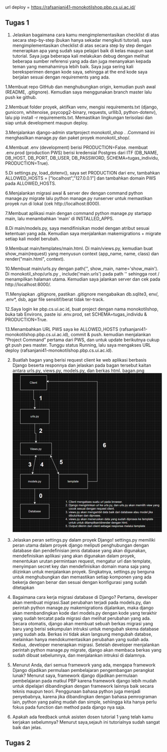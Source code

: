 url deploy = https://rafsanjani41-monokotilshop.pbp.cs.ui.ac.id/

## Tugas 1
1. Jelaskan bagaimana cara kamu mengimplementasikan checklist di atas secara step-by-step (bukan hanya sekadar mengikuti tutorial).
saya mengimplementasikan checklist di atas secara step by step dengan menerapkan apa yang sudah saya pelajari baik di kelas maupun saat tutorial. Saya juga beberapa kali melakukan debug dengan melihat beberapa sumber referensi yang ada dan juga menanyakan kepada teman yang memahaminya lebih baik. Saya juga sering kali bereksperimen dengan kode saya, sehingga at the end kode saya berjalan sesuai dengan requirements yang ada.

1.Membuat repo GitHub dan menghubungkan origin, kemudian push awal (README, .gitignore). Kemudian saya menggunakan branch master lalu push ke github.


2.Membuat folder proyek, aktifkan venv, mengisi requirements.txt (django, gunicorn, whitenoise, psycopg2-binary, requests, urllib3, python-dotenv), lalu pip install -r requirements.txt. Memastikan lingkungan terisolasi dan siap untuk development maupun deploy. 

3.Menjalankan django-admin startproject monokotil_shop . .Command ini menghasilkan manage.py dan paket proyek monokotil_shop/. 

4.Membuat .env (development) berisi PRODUCTION=False. membuat .env.prod (production PWS) berisi kredensial Postgres dari ITF (DB_NAME, DB_HOST, DB_PORT, DB_USER, DB_PASSWORD, SCHEMA=tugas_individu, PRODUCTION=True).

5.Di settings.py, load_dotenv(), saya set PRODUCTION dari env, tambahkan ALLOWED_HOSTS = ["localhost","127.0.0.1"] dan tambahkan domain PWS pada ALLOWED_HOSTS. 

6.Menjalankan migrasi awal & server dev dengan command python manage.py migrate lalu python manage.py runserver untuk memastikan proyek run di lokal (cek http://localhost:8000). 

7.Membuat aplikasi main dengan command python manage.py startapp main, lalu menambahkan 'main' di INSTALLED_APPS. 

8.Di main/models.py, saya mendifinisikan model dengan atribut sesuai ketentuan yang ada. Kemudian saya menjalankan makemigrations + migrate setiap kali model berubah. 

9.Membuat main/templates/main.html. Di main/views.py, kemudian buat show_main(request) yang menyusun context (app_name, name, class) dan render("main.html", context).


10.Membuat main/urls.py dengan path('', show_main, name='show_main'). Di monokotil_shop/urls.py , include('main.urls') pada path '' sehingga root / menampilkan halaman utama. Kemudian saya jalankan server dan cek pada http://localhost:8000/. 

11.Menyiapkan .gitignore, pastikan .gitignore mengabaikan db.sqlite3, env/, .env*, dsb, agar file sensitif/berat tidak ter-track.  

12.Saya login ke pbp.cs.ui.ac.id, buat project dengan nama monokotilshop, buka tab Environs, paste isi .env.prod, set SCHEMA=tugas_individu & PRODUCTION=True.

13.Menambahkan URL PWS saya ke ALLOWED_HOSTS (rafsanjani41-monokotilshop.pbp.cs.ui.ac.id), commit & push.
kemudian menjalankan “Project Command” pertama dari PWS, dan untuk update berikutnya cukup git push pws master. Tunggu status Running, lalu saya mengakses URL deploy (rafsanjani41-monokotilshop.pbp.cs.ui.ac.id).

2. Buatlah bagan yang berisi request client ke web aplikasi berbasis Django beserta responnya dan jelaskan pada bagan tersebut kaitan antara urls.py, views.py, models.py, dan berkas html.
bagan.png
![gambar bagan](bagan.png)

3. Jelaskan peran settings.py dalam proyek Django!
settings.py memiliki peran utama dalam proyek django meliputi penghubungan dengan database dan pendefinisian jenis database yang akan digunakan, mendefinisikan aplikasi yang akan digunakan dalam proyek, menentukan urutan permintaan request, mengatur url dan template, menyimpan secret key dan mendefinisikan domain mana saja yang diizinkan untuk menjalankan proyek. Singkatnya, settings.py berguna untuk menghubungkan dan memastikan setiap komponen yang ada bekerja dengan benar dan sesuai dengan konfigurasi yang sudah ditetapkan

4. Bagaimana cara kerja migrasi database di Django?
Pertama, developer akan membuat migrasi.Saat perubahan terjadi pada models.py, dan perintah python manage.py makemigrations dijalankan, maka django akan membandingkan kode dari models.py dengan kode yang terakhir yang sudah tercatat pada migrasi dan melihat perubahan yang ada. Secara otomatis, django akan membuat sebuah berkas migrasi yang baru yang berisi sekumpulan intruksi untuk mengubah skema database yang sudah ada. Berkas ini tidak akan langsung mengubah databse, melainkan hanya mendokumentasikan perubahan yang sudah ada. Kedua, .developer menerapkan migrasi. Setelah developer menjalankan perintah python manage.py migrate, django akan membaca berkas yang sudah dibuat sebelumnya, dan menjalankan intruksi di dalamnya. 

5. Menurut Anda, dari semua framework yang ada, mengapa framework Django dijadikan permulaan pembelajaran pengembangan perangkat lunak?
Menurut saya, framework django dijadikan permulaan pembelajaran pada matkul PBP karena framework django lebih mudah untuk dipelajari dibandingkan dengan framework lainnya baik secara teknis maupun teori. Penggunaan bahasa python juga menjadi penyebabnya, karena jika dibandingkan dengan bahasa pemrograman lain, python yang paling mudah dan simple, sehiingga kita hanya perlu fokus pada function dan method pada django nya saja.

6. Apakah ada feedback untuk asisten dosen tutorial 1 yang telah kamu kerjakan sebelumnya?
Menurut saya,sejauh ini tutorialnya sudah sangat baik dan jelas.

## Tugas 2
